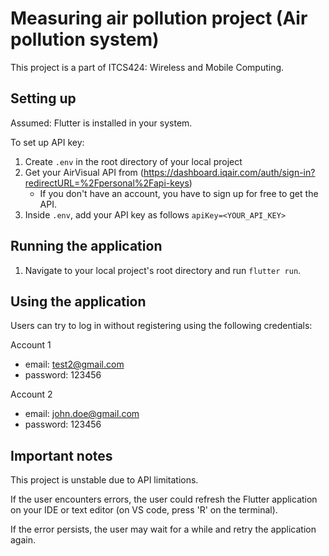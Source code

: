 # Measuring air pollution project (Air pollution system)

This project is a part of ITCS424: Wireless and Mobile Computing.

## Setting up

Assumed: Flutter is installed in your system.

To set up API key:
1. Create `.env` in the root directory of your local project
2. Get your AirVisual API from (https://dashboard.iqair.com/auth/sign-in?redirectURL=%2Fpersonal%2Fapi-keys)
    - If you don't have an account, you have to sign up for free to get the API.
3. Inside `.env`, add your API key as follows `apiKey=<YOUR_API_KEY>`

## Running the application
1. Navigate to your local project's root directory and run `flutter run`.

## Using the application

Users can try to log in without registering using the following credentials:

Account 1
- email: test2@gmail.com  
- password: 123456  

Account 2
- email: john.doe@gmail.com  
- password: 123456  

## Important notes

This project is unstable due to API limitations. 

If the user encounters errors, the user could refresh the Flutter application on your IDE or text editor (on VS code, press 'R' on the terminal).

If the error persists, the user may wait for a while and retry the application again.